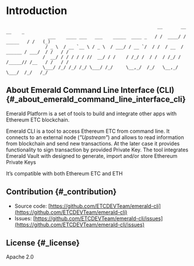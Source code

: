 # Introduction

```text
                                                          __       __                  __    _
                ___    ____ ___   ___    _____  ____ _   / /  ____/ /         _____   / /   (_)
               / _ \  / __ `__ \ / _ \  / ___/ / __ `/  / /  / __  /  ______ / ___/  / /   / /
              /  __/ / / / / / //  __/ / /    / /_/ /  / /  / /_/ /  /_____// /__   / /   / /
              \___/ /_/ /_/ /_/ \___/ /_/     \__,_/  /_/   \__,_/          \___/  /_/   /_/
```

## About Emerald Command Line Interface \(CLI\) {#_about_emerald_command_line_interface_cli}

Emerald Platform is a set of tools to build and integrate other apps with Ethereum ETC blockchain.

Emerald CLI is a tool to access Ethereum ETC from command line. It connects to an external node \(_"Upstream"_\) and allows to read information from blockchain and send new transactions. At the later case it provides functionality to sign transaction by provided Private Key. The tool integrates Emerald Vault with designed to generate, import and/or store Ethereum Private Keys

It’s compatible with both Ethereum ETC and ETH

## Contribution {#_contribution}

* Source code: [https://github.com/ETCDEVTeam/emerald-cli](https://github.com/ETCDEVTeam/emerald-cli)
* Issues: [https://github.com/ETCDEVTeam/emerald-cli/issues](https://github.com/ETCDEVTeam/emerald-cli/issues)

## License {#_license}

Apache 2.0

